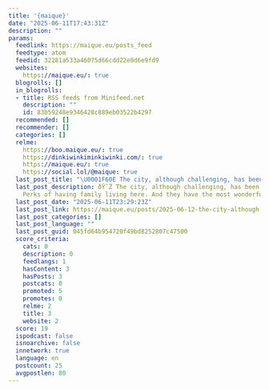 ```yaml
---
title: '{maique}'
date: "2025-06-11T17:43:31Z"
description: ""
params:
  feedlink: https://maique.eu/posts_feed
  feedtype: atom
  feedid: 32281a533a46075d66cdd22e0d6e9fd9
  websites:
    https://maique.eu/: true
  blogrolls: []
  in_blogrolls:
  - title: RSS feeds from Minifeed.net
    description: ""
    id: 83b59248e9346428c889eb03522b4297
  recommended: []
  recommender: []
  categories: []
  relme:
    https://boo.maique.eu/: true
    https://dinkiwinkiminkiwinki.com/: true
    https://maique.eu/: true
    https://social.lol/@maique: true
  last_post_title: "\U0001F60E The city, although challenging, has been kind to us..."
  last_post_description: ðŸ˜Ž The city, although challenging, has been kind to us.
    Perks of having family living here. And they have the most wonderful friends tooâ€¦
  last_post_date: "2025-06-11T23:29:23Z"
  last_post_link: https://maique.eu/posts/2025-06-12-the-city-although
  last_post_categories: []
  last_post_language: ""
  last_post_guid: 045fd64b954720f49bd8252807c47500
  score_criteria:
    cats: 0
    description: 0
    feedlangs: 1
    hasContent: 3
    hasPosts: 3
    postcats: 0
    promoted: 5
    promotes: 0
    relme: 2
    title: 3
    website: 2
  score: 19
  ispodcast: false
  isnoarchive: false
  innetwork: true
  language: en
  postcount: 25
  avgpostlen: 80
---
```


